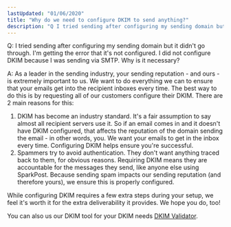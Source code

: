 ```yaml
---
lastUpdated: "01/06/2020"
title: "Why do we need to configure DKIM to send anything?"
description: "Q I tried sending after configuring my sending domain but it didn't go through I m getting the error that it's not configured I did not configure DKIM because I was sending via SMTP Why is it necessary A As a leader in the sending industry your sending reputation and..."
---
```


Q: I tried sending after configuring my sending domain but it didn't go through. I'm getting the error that it's not configured. I did not configure DKIM because I was sending via SMTP. Why is it necessary?

A: As a leader in the sending industry, your sending reputation - and ours - is extremely important to us. We want to do everything we can to ensure that your emails get into the recipient inboxes every time. The best way to do this is by requesting all of our customers configure their DKIM. There are 2 main reasons for this:

1.  DKIM has become an industry standard. It's a fair assumption to say almost all recipient servers use it. So if an email comes in and it doesn't have DKIM configured, that affects the reputation of the domain sending the email - in other words, you. We want your emails to get in the inbox every time. Configuring DKIM helps ensure you're successful. 
2.  Spammers try to avoid authentication. They don't want anything traced back to them, for obvious reasons. Requiring DKIM means they are accountable for the messages they send, like anyone else using SparkPost. Because sending spam impacts our sending reputation (and therefore yours), we ensure this is properly configured.

While configuring DKIM requires a few extra steps during your setup, we feel it's worth it for the extra deliverability it provides. We hope you do, too!

You can also us our DKIM tool for your DKIM needs [DKIM Validator](https://tools.sparkpost.com/dkim).
